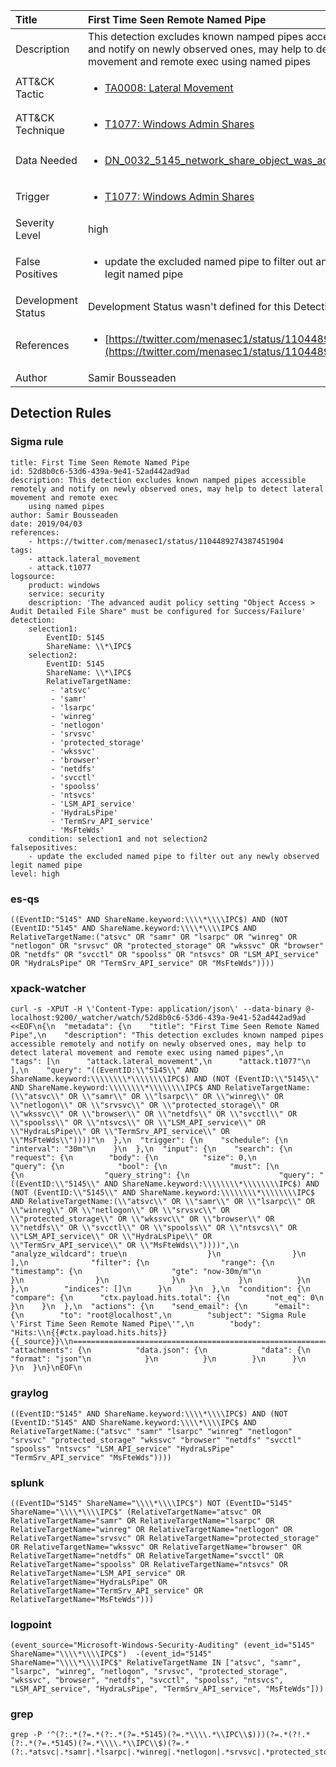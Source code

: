 | Title                | First Time Seen Remote Named Pipe                                                                                                                                                 |
|:---------------------|:------------------------------------------------------------------------------------------------------------------------------------------------------------|
| Description          | This detection excludes known namped pipes accessible remotely and notify on newly observed ones, may help to detect lateral movement and remote exec using named pipes                                                                                                                                           |
| ATT&amp;CK Tactic    |  <ul><li>[TA0008: Lateral Movement](https://attack.mitre.org/tactics/TA0008)</li></ul>  |
| ATT&amp;CK Technique | <ul><li>[T1077: Windows Admin Shares](https://attack.mitre.org/techniques/T1077)</li></ul>  |
| Data Needed          | <ul><li>[DN_0032_5145_network_share_object_was_accessed_detailed](../Data_Needed/DN_0032_5145_network_share_object_was_accessed_detailed.md)</li></ul>  |
| Trigger              | <ul><li>[T1077: Windows Admin Shares](../Triggers/T1077.md)</li></ul>  |
| Severity Level       | high |
| False Positives      | <ul><li>update the excluded named pipe to filter out any newly observed legit named pipe</li></ul>  |
| Development Status   |  Development Status wasn't defined for this Detection Rule yet  |
| References           | <ul><li>[https://twitter.com/menasec1/status/1104489274387451904](https://twitter.com/menasec1/status/1104489274387451904)</li></ul>  |
| Author               | Samir Bousseaden |


## Detection Rules

### Sigma rule

```
title: First Time Seen Remote Named Pipe
id: 52d8b0c6-53d6-439a-9e41-52ad442ad9ad
description: This detection excludes known namped pipes accessible remotely and notify on newly observed ones, may help to detect lateral movement and remote exec
    using named pipes
author: Samir Bousseaden
date: 2019/04/03
references:
    - https://twitter.com/menasec1/status/1104489274387451904
tags:
    - attack.lateral_movement
    - attack.t1077
logsource:
    product: windows
    service: security
    description: 'The advanced audit policy setting "Object Access > Audit Detailed File Share" must be configured for Success/Failure'
detection:
    selection1:
        EventID: 5145
        ShareName: \\*\IPC$
    selection2:
        EventID: 5145
        ShareName: \\*\IPC$
        RelativeTargetName:
         - 'atsvc'
         - 'samr'
         - 'lsarpc'
         - 'winreg'
         - 'netlogon'
         - 'srvsvc'
         - 'protected_storage'
         - 'wkssvc'
         - 'browser'
         - 'netdfs'
         - 'svcctl'
         - 'spoolss'
         - 'ntsvcs'
         - 'LSM_API_service'
         - 'HydraLsPipe'
         - 'TermSrv_API_service'
         - 'MsFteWds'
    condition: selection1 and not selection2
falsepositives:
    - update the excluded named pipe to filter out any newly observed legit named pipe
level: high

```





### es-qs
    
```
((EventID:"5145" AND ShareName.keyword:\\\\*\\\\IPC$) AND (NOT (EventID:"5145" AND ShareName.keyword:\\\\*\\\\IPC$ AND RelativeTargetName:("atsvc" OR "samr" OR "lsarpc" OR "winreg" OR "netlogon" OR "srvsvc" OR "protected_storage" OR "wkssvc" OR "browser" OR "netdfs" OR "svcctl" OR "spoolss" OR "ntsvcs" OR "LSM_API_service" OR "HydraLsPipe" OR "TermSrv_API_service" OR "MsFteWds"))))
```


### xpack-watcher
    
```
curl -s -XPUT -H \'Content-Type: application/json\' --data-binary @- localhost:9200/_watcher/watch/52d8b0c6-53d6-439a-9e41-52ad442ad9ad <<EOF\n{\n  "metadata": {\n    "title": "First Time Seen Remote Named Pipe",\n    "description": "This detection excludes known namped pipes accessible remotely and notify on newly observed ones, may help to detect lateral movement and remote exec using named pipes",\n    "tags": [\n      "attack.lateral_movement",\n      "attack.t1077"\n    ],\n    "query": "((EventID:\\"5145\\" AND ShareName.keyword:\\\\\\\\*\\\\\\\\IPC$) AND (NOT (EventID:\\"5145\\" AND ShareName.keyword:\\\\\\\\*\\\\\\\\IPC$ AND RelativeTargetName:(\\"atsvc\\" OR \\"samr\\" OR \\"lsarpc\\" OR \\"winreg\\" OR \\"netlogon\\" OR \\"srvsvc\\" OR \\"protected_storage\\" OR \\"wkssvc\\" OR \\"browser\\" OR \\"netdfs\\" OR \\"svcctl\\" OR \\"spoolss\\" OR \\"ntsvcs\\" OR \\"LSM_API_service\\" OR \\"HydraLsPipe\\" OR \\"TermSrv_API_service\\" OR \\"MsFteWds\\"))))"\n  },\n  "trigger": {\n    "schedule": {\n      "interval": "30m"\n    }\n  },\n  "input": {\n    "search": {\n      "request": {\n        "body": {\n          "size": 0,\n          "query": {\n            "bool": {\n              "must": [\n                {\n                  "query_string": {\n                    "query": "((EventID:\\"5145\\" AND ShareName.keyword:\\\\\\\\*\\\\\\\\IPC$) AND (NOT (EventID:\\"5145\\" AND ShareName.keyword:\\\\\\\\*\\\\\\\\IPC$ AND RelativeTargetName:(\\"atsvc\\" OR \\"samr\\" OR \\"lsarpc\\" OR \\"winreg\\" OR \\"netlogon\\" OR \\"srvsvc\\" OR \\"protected_storage\\" OR \\"wkssvc\\" OR \\"browser\\" OR \\"netdfs\\" OR \\"svcctl\\" OR \\"spoolss\\" OR \\"ntsvcs\\" OR \\"LSM_API_service\\" OR \\"HydraLsPipe\\" OR \\"TermSrv_API_service\\" OR \\"MsFteWds\\"))))",\n                    "analyze_wildcard": true\n                  }\n                }\n              ],\n              "filter": {\n                "range": {\n                  "timestamp": {\n                    "gte": "now-30m/m"\n                  }\n                }\n              }\n            }\n          }\n        },\n        "indices": []\n      }\n    }\n  },\n  "condition": {\n    "compare": {\n      "ctx.payload.hits.total": {\n        "not_eq": 0\n      }\n    }\n  },\n  "actions": {\n    "send_email": {\n      "email": {\n        "to": "root@localhost",\n        "subject": "Sigma Rule \'First Time Seen Remote Named Pipe\'",\n        "body": "Hits:\\n{{#ctx.payload.hits.hits}}{{_source}}\\n================================================================================\\n{{/ctx.payload.hits.hits}}",\n        "attachments": {\n          "data.json": {\n            "data": {\n              "format": "json"\n            }\n          }\n        }\n      }\n    }\n  }\n}\nEOF\n
```


### graylog
    
```
((EventID:"5145" AND ShareName.keyword:\\\\*\\\\IPC$) AND (NOT (EventID:"5145" AND ShareName.keyword:\\\\*\\\\IPC$ AND RelativeTargetName:("atsvc" "samr" "lsarpc" "winreg" "netlogon" "srvsvc" "protected_storage" "wkssvc" "browser" "netdfs" "svcctl" "spoolss" "ntsvcs" "LSM_API_service" "HydraLsPipe" "TermSrv_API_service" "MsFteWds"))))
```


### splunk
    
```
((EventID="5145" ShareName="\\\\*\\\\IPC$") NOT (EventID="5145" ShareName="\\\\*\\\\IPC$" (RelativeTargetName="atsvc" OR RelativeTargetName="samr" OR RelativeTargetName="lsarpc" OR RelativeTargetName="winreg" OR RelativeTargetName="netlogon" OR RelativeTargetName="srvsvc" OR RelativeTargetName="protected_storage" OR RelativeTargetName="wkssvc" OR RelativeTargetName="browser" OR RelativeTargetName="netdfs" OR RelativeTargetName="svcctl" OR RelativeTargetName="spoolss" OR RelativeTargetName="ntsvcs" OR RelativeTargetName="LSM_API_service" OR RelativeTargetName="HydraLsPipe" OR RelativeTargetName="TermSrv_API_service" OR RelativeTargetName="MsFteWds")))
```


### logpoint
    
```
(event_source="Microsoft-Windows-Security-Auditing" (event_id="5145" ShareName="\\\\*\\\\IPC$")  -(event_id="5145" ShareName="\\\\*\\\\IPC$" RelativeTargetName IN ["atsvc", "samr", "lsarpc", "winreg", "netlogon", "srvsvc", "protected_storage", "wkssvc", "browser", "netdfs", "svcctl", "spoolss", "ntsvcs", "LSM_API_service", "HydraLsPipe", "TermSrv_API_service", "MsFteWds"]))
```


### grep
    
```
grep -P '^(?:.*(?=.*(?:.*(?=.*5145)(?=.*\\\\.*\\IPC\\$)))(?=.*(?!.*(?:.*(?=.*5145)(?=.*\\\\.*\\IPC\\$)(?=.*(?:.*atsvc|.*samr|.*lsarpc|.*winreg|.*netlogon|.*srvsvc|.*protected_storage|.*wkssvc|.*browser|.*netdfs|.*svcctl|.*spoolss|.*ntsvcs|.*LSM_API_service|.*HydraLsPipe|.*TermSrv_API_service|.*MsFteWds))))))'
```




